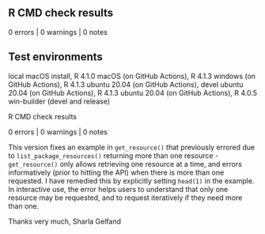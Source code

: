 ## R CMD check results

0 errors | 0 warnings | 0 notes

## Test environments

local macOS install, R 4.1.0
macOS (on GitHub Actions), R 4.1.3
windows (on GitHub Actions), R 4.1.3
ubuntu 20.04 (on GitHub Actions), devel
ubuntu 20.04 (on GitHub Actions), R 4.1.3
ubuntu 20.04 (on GitHub Actions), R 4.0.5
win-builder (devel and release)

R CMD check results

0 errors | 0 warnings | 0 notes

This version fixes an example in `get_resource()` that previously errored due to `list_package_resources()` returning more than one resource - `get_resource()` only allows retrieving one resource at a time, and errors informatively (prior to hitting the API) when there is more than one requested. I have remedied this by explicitly setting `head(1)` in the example. In interactive use, the error helps users to understand that only one resource may be requested, and to request iteratively if they need more than one.

Thanks very much, Sharla Gelfand
